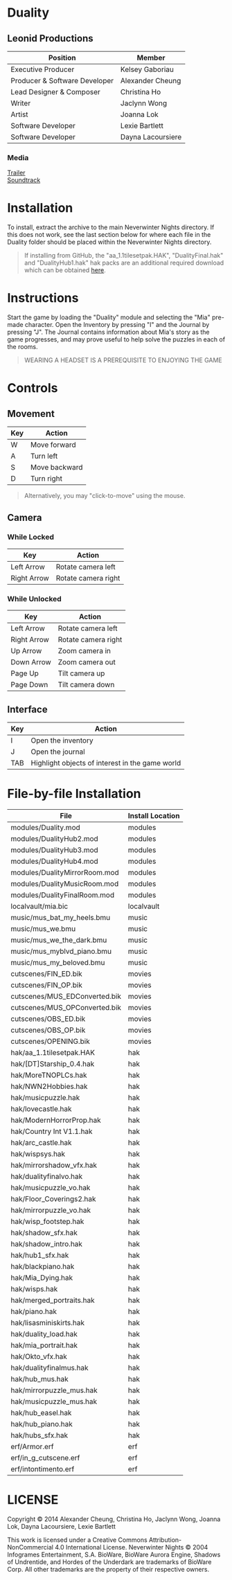 # Duality
## Leonid Productions
Position 			| Member
--- 				| ---
Executive Producer 		| Kelsey Gaboriau
Producer & Software Developer 	| Alexander Cheung
Lead Designer & Composer 	| Christina Ho
Writer 				| Jaclynn Wong
Artist 				| Joanna Lok
Software Developer 		| Lexie Bartlett
Software Developer 		| Dayna Lacoursiere

### Media
[Trailer](https://www.youtube.com/watch?v=A9YRAxIX4l0)  
[Soundtrack](https://soundcloud.com/leonid-pro/sets/duality-official-soundtrack)

# Installation

To install, extract the archive to the main Neverwinter Nights directory. If this does not work, see the last section below for where each file in the Duality folder should be placed within the Neverwinter Nights directory.

> If installing from GitHub, the "aa_1.1tilesetpak.HAK", "DualityFinal.hak" and "DualityHub1.hak" hak packs are an additional required download which can be obtained [here](http://www.ualberta.ca/~atcheung/downloads/CMPUT_250_Duality/).

# Instructions

Start the game by loading the "Duality" module and selecting the "Mia" pre-made
character. Open the Inventory by pressing "I" and the Journal by pressing "J". 
The Journal contains information about Mia's story as the game progresses, and
may prove useful to help solve the puzzles in each of the rooms. 

> WEARING A HEADSET IS A PREREQUISITE TO ENJOYING THE GAME

# Controls

## Movement
Key 	| Action
--- 	| ---
W 	| Move forward
A 	| Turn left
S 	| Move backward
D 	| Turn right

> Alternatively, you may "click-to-move" using the mouse.

## Camera
### While Locked
Key 		| Action
--- 		| ---
Left Arrow 	| Rotate camera left
Right Arrow 	| Rotate camera right

### While Unlocked
Key 		| Action
--- 		| ---
Left Arrow 	| Rotate camera left
Right Arrow 	| Rotate camera right
Up Arrow 	| Zoom camera in
Down Arrow 	| Zoom camera out
Page Up 	| Tilt camera up
Page Down 	| Tilt camera down

## Interface
Key 	| Action
--- 	| ---
I 	| Open the inventory
J 	| Open the journal
TAB 	| Highlight objects of interest in the game world

# File-by-file Installation
File 				| Install Location
--- 				| ---
modules/Duality.mod		| modules
modules/DualityHub2.mod		| modules
modules/DualityHub3.mod		| modules
modules/DualityHub4.mod		| modules
modules/DualityMirrorRoom.mod	| modules
modules/DualityMusicRoom.mod 	| modules
modules/DualityFinalRoom.mod 	| modules
localvault/mia.bic 		| localvault
music/mus_bat_my_heels.bmu 	| music
music/mus_we.bmu 		| music
music/mus_we_the_dark.bmu 	| music
music/mus_myblvd_piano.bmu 	| music
music/mus_my_beloved.bmu 	| music
cutscenes/FIN_ED.bik 		| movies
cutscenes/FIN_OP.bik 		| movies
cutscenes/MUS_EDConverted.bik 	| movies
cutscenes/MUS_OPConverted.bik 	| movies
cutscenes/OBS_ED.bik 		| movies
cutscenes/OBS_OP.bik 		| movies
cutscenes/OPENING.bik 		| movies
hak/aa_1.1tilesetpak.HAK 	| hak
hak/[DT]Starship_0.4.hak 	| hak
hak/MoreTNOPLCs.hak 		| hak
hak/NWN2Hobbies.hak 		| hak
hak/musicpuzzle.hak 		| hak
hak/lovecastle.hak 		| hak
hak/ModernHorrorProp.hak 	| hak
hak/Country Int V1.1.hak 	| hak
hak/arc_castle.hak 		| hak
hak/wispsys.hak 		| hak
hak/mirrorshadow_vfx.hak 	| hak
hak/dualityfinalvo.hak 		| hak
hak/musicpuzzle_vo.hak 		| hak
hak/Floor_Coverings2.hak 	| hak
hak/mirrorpuzzle_vo.hak 	| hak
hak/wisp_footstep.hak 		| hak
hak/shadow_sfx.hak 		| hak
hak/shadow_intro.hak 		| hak
hak/hub1_sfx.hak 		| hak
hak/blackpiano.hak 		| hak
hak/Mia_Dying.hak 		| hak
hak/wisps.hak 			| hak
hak/merged_portraits.hak 	| hak
hak/piano.hak 			| hak
hak/lisasminiskirts.hak 	| hak
hak/duality_load.hak 		| hak
hak/mia_portrait.hak 		| hak
hak/Okto_vfx.hak 		| hak
hak/dualityfinalmus.hak 	| hak
hak/hub_mus.hak 		| hak
hak/mirrorpuzzle_mus.hak 	| hak
hak/musicpuzzle_mus.hak 	| hak
hak/hub_easel.hak  		| hak
hak/hub_piano.hak  		| hak
hak/hubs_sfx.hak  		| hak
erf/Armor.erf 			| erf
erf/in_g_cutscene.erf 		| erf
erf/intontimento.erf 		| erf

# LICENSE

Copyright © 2014 Alexander Cheung, Christina Ho, Jaclynn Wong, Joanna Lok, Dayna Lacoursiere, Lexie Bartlett

This work is licensed under a Creative Commons Attribution-NonCommercial 4.0 International License. 
Neverwinter Nights © 2004 Infogrames Entertainment, S.A. BioWare, BioWare Aurora Engine, Shadows of Undrentide, and Hordes of the Underdark are trademarks of BioWare Corp. All other trademarks are the property of their respective owners. 
